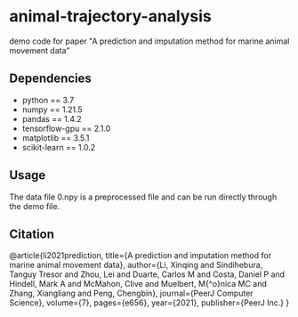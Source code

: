 # animal-trajectory-analysis
demo code for paper "A prediction and imputation method for marine animal movement data"
## Dependencies
+ python == 3.7<br>
+ numpy == 1.21.5<br>
+ pandas == 1.4.2<br>
+ tensorflow-gpu == 2.1.0<br>
+ matplotlib == 3.5.1<br>
+ scikit-learn == 1.0.2<br>
## Usage
The data file 0.npy is a preprocessed file and can be run directly through the demo file.
## Citation
@article{li2021prediction,
  title={A prediction and imputation method for marine animal movement data},
  author={Li, Xinqing and Sindihebura, Tanguy Tresor and Zhou, Lei and Duarte, Carlos M and Costa, Daniel P and Hindell, Mark A and McMahon, Clive and Muelbert, M{\^o}nica MC and Zhang, Xiangliang and Peng, Chengbin},
  journal={PeerJ Computer Science},
  volume={7},
  pages={e656},
  year={2021},
  publisher={PeerJ Inc.}
}
